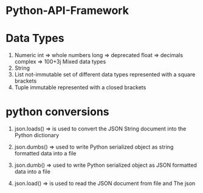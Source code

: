# Python-API-Framework

# Data Types
1) Numeric
int => whole numbers
long => deprecated
float => decimals
complex => 100+3j Mixed data types
2) String
3) List
not-immutable
set of different data types
represented with a square brackets
4) Tuple
immutable
represented with a closed brackets

# python conversions
1) json.loads() => is used to convert the JSON String document into the Python dictionary
2) json.dumbs() => used to write Python serialized object as string formatted data into a file

3) json.dumb() => used to write Python serialized object as JSON formatted data into a file
4) json.load() => is used to read the JSON document from file and The json

